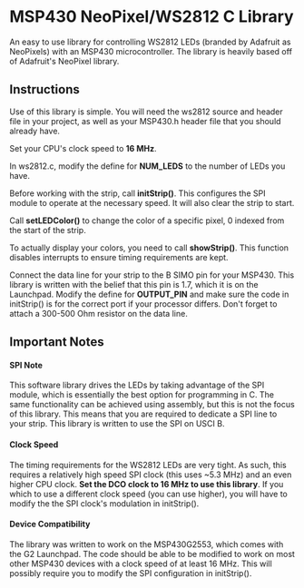 MSP430 NeoPixel/WS2812 C Library
================================

An easy to use library for controlling WS2812 LEDs (branded by Adafruit as NeoPixels) with an MSP430 microcontroller. The library is heavily based off of Adafruit's NeoPixel library.

## Instructions

Use of this library is simple. You will need the ws2812 source and header file in your project, as well as your MSP430.h header file that you should already have. 

Set your CPU's clock speed to **16 MHz**.

In ws2812.c, modify the define for **NUM_LEDS** to the number of LEDs you have.

Before working with the strip, call **initStrip()**. This configures the SPI module to operate at the necessary speed. It will also clear the strip to start.

Call **setLEDColor()** to change the color of a specific pixel, 0 indexed from the start of the strip.

To actually display your colors, you need to call **showStrip()**. This function disables interrupts to ensure timing requirements are kept.

Connect the data line for your strip to the B SIMO pin for your MSP430. This library is written with the belief that this pin is 1.7, which it is on the Launchpad. Modify the define for **OUTPUT_PIN** and make sure the code in initStrip() is for the correct port if your processor differs. Don't forget to attach a 300-500 Ohm resistor on the data line.

## Important Notes

#### SPI Note

This software library drives the LEDs by taking advantage of the SPI module, which is essentially the best option for programming in C. The same functionality can be achieved using assembly, but this is not the focus of this library. This means that you are required to dedicate a SPI line to your strip. This library is written to use the SPI on USCI B.

#### Clock Speed

The timing requirements for the WS2812 LEDs are very tight. As such, this requires a relatively high speed SPI clock (this uses ~5.3 MHz) and an even higher CPU clock. **Set the DCO clock to 16 MHz to use this library**. If you which to use a different clock speed (you can use higher), you will have to modify the the SPI clock's modulation in initStrip().

#### Device Compatibility

The library was written to work on the MSP430G2553, which comes with the G2 Launchpad. The code should be able to be modified to work on most other MSP430 devices with a clock speed of at least 16 MHz. This will possibly require you to modify the SPI configuration in initStrip().
